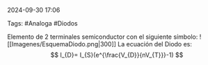 2024-09-30 17:06

Tags: #Analoga #Diodos

Elemento de 2 terminales semiconductor con el siguiente símbolo:
![[Imagenes/EsquemaDiodo.png|300]]
La ecuación del Diodo es:
$$
I_{D}= I_{S}(e^{\frac{V_{D}}{nV_{T}}}-1)
$$


